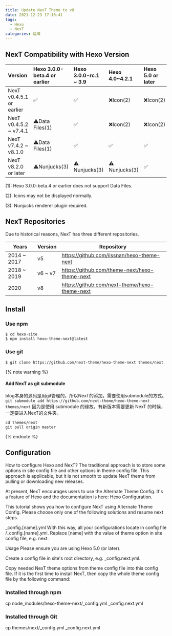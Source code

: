 ```yaml
---
title: Update NexT Theme to v8
date: 2021-12-23 17:10:41
tags: 
  - Hexo
  - NexT
categories: 运维
---
```


## NexT Compatibility with Hexo Version

|Version                  | Hexo 3.0.0-beta.4 or earlier | Hexo 3.0.0-rc.1 ~ 3.9	| Hexo 4.0~4.2.1	| Hexo 5.0 or later|
| :---------------------- | :--------------------------- | :--------------------- | :---------------- | :--------------- |
|NexT v0.4.5.1 or earlier | ✅ | ✅ | ❌Icon(2) | ❌Icon(2) |
|NexT v0.4.5.2 ~ v7.4.1 | ⚠️Data Files(1) | ✅ | ❌Icon(2) | ❌Icon(2) |
|NexT v7.4.2 ~ v8.1.0 | ⚠️Data Files(1) | ✅ | ✅ | ✅ |
|NexT v8.2.0 or later | ⚠️Nunjucks(3) | ⚠️ Nunjucks(3) | ⚠️ Nunjucks(3) | ✅ |

(1): Hexo 3.0.0-beta.4 or earlier does not support Data Files.

(2): Icons may not be displayed normally.

(3): Nunjucks renderer plugin required.

## NexT Repositories
Due to historical reasons, NexT has three different repositories.

|Years|Version|Repository
|---|---|---|
|2014 ~ 2017| v5 | https://github.com/iissnan/hexo-theme-next|
|2018 ~ 2019| v6 ~ v7 | https://github.com/theme-next/hexo-theme-next|
|2020|v8 | https://github.com/next-theme/hexo-theme-next|


## Install

### Use npm

```
$ cd hexo-site
$ npm install hexo-theme-next@latest
```

### Use git

```
$ git clone https://github.com/next-theme/hexo-theme-next themes/next
```

{% note warning %}
#### Add NexT as git submodule
blog本身的源码是用git管理的，所以NexT的添加，需要使用submodule的方式。
`git submodule add https://github.com/next-theme/hexo-theme-next themes/next`
因为是使用 submodule 的缘故，有新版本需要更新 NexT 的时候，一定要进入NexT的文件夹。
```
cd themes/next
git pull origin master
```
{% endnote %}


## Configuration 

How to configure Hexo and NexT? The traditional approach is to store some options in site config file and other options in theme config file. This approach is applicable, but it is not smooth to update NexT theme from pulling or downloading new releases.

At present, NexT encourages users to use the Alternate Theme Config. It's a feature of Hexo and the documentation is here: Hexo Configuration.

This tutorial shows you how to configure NexT using Alternate Theme Config. Please choose only one of the following solutions and resume next steps.

_config.[name].yml
With this way, all your configurations locate in config file /_config.[name].yml. Replace [name] with the value of theme option in site config file, e.g. next.

Usage
Please ensure you are using Hexo 5.0 (or later).

Create a config file in site's root directory, e.g. _config.next.yml.

Copy needed NexT theme options from theme config file into this config file. If it is the first time to install NexT, then copy the whole theme config file by the following command:

### Installed through npm
cp node_modules/hexo-theme-next/_config.yml _config.next.yml

### Installed through Git

cp themes/next/_config.yml _config.next.yml